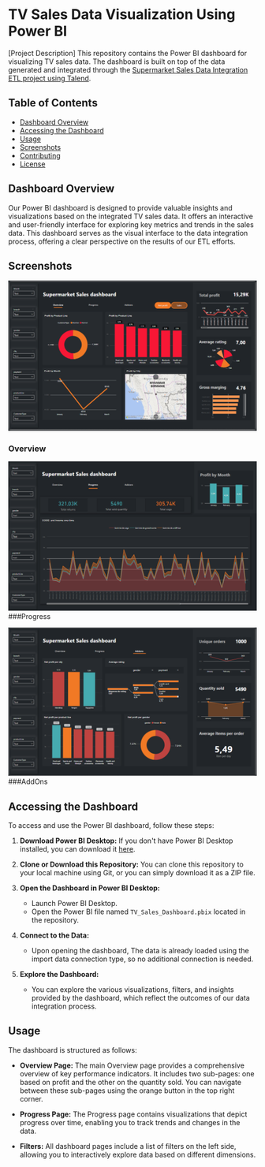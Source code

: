 # TV Sales Data Visualization Using Power BI

[Project Description]
This repository contains the Power BI dashboard for visualizing TV sales data. The dashboard is built on top of the data generated and integrated through the [Supermarket Sales Data Integration ETL project using Talend](https://github.com/SAAD-BEN/Tvs_Sales_Data_Integration_ETL_Using_Talend).

## Table of Contents

- [Dashboard Overview](#dashboard-overview)
- [Accessing the Dashboard](#accessing-the-dashboard)
- [Usage](#usage)
- [Screenshots](#screenshots)
- [Contributing](#contributing)
- [License](#license)

## Dashboard Overview

Our Power BI dashboard is designed to provide valuable insights and visualizations based on the integrated TV sales data. It offers an interactive and user-friendly interface for exploring key metrics and trends in the sales data. This dashboard serves as the visual interface to the data integration process, offering a clear perspective on the results of our ETL efforts.

## Screenshots
![Dashboard Screenshot 1](screenshots/OverviewTvsSales.png)
### Overview

![Dashboard Screenshot 2](screenshots/ProgressTvsSales.png)
###Progress

![Dashboard Screenshot 3](screenshots/AddOnsTvsSales.png)
###AddOns

## Accessing the Dashboard

To access and use the Power BI dashboard, follow these steps:

1. **Download Power BI Desktop:** If you don't have Power BI Desktop installed, you can download it [here](https://powerbi.microsoft.com/en-us/desktop/).

2. **Clone or Download this Repository:** You can clone this repository to your local machine using Git, or you can simply download it as a ZIP file.

3. **Open the Dashboard in Power BI Desktop:**
   - Launch Power BI Desktop.
   - Open the Power BI file named `TV_Sales_Dashboard.pbix` located in the repository.

4. **Connect to the Data:**
   - Upon opening the dashboard, The data is already loaded using the import data connection type, so no additional connection is needed.

5. **Explore the Dashboard:**
   - You can explore the various visualizations, filters, and insights provided by the dashboard, which reflect the outcomes of our data integration process.

## Usage

The dashboard is structured as follows:

- **Overview Page:** The main Overview page provides a comprehensive overview of key performance indicators. It includes two sub-pages: one based on profit and the other on the quantity sold. You can navigate between these sub-pages using the orange button in the top right corner.

- **Progress Page:** The Progress page contains visualizations that depict progress over time, enabling you to track trends and changes in the data.

- **Filters:** All dashboard pages include a list of filters on the left side, allowing you to interactively explore data based on different dimensions.


